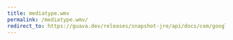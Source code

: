```yaml
---
title: mediatype.wmv
permalink: /mediatype.wmv/
redirect_to: https://guava.dev/releases/snapshot-jre/api/docs/com/google/common/net/MediaType.html#WMV
---
```

